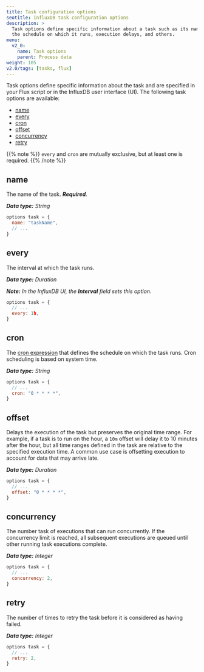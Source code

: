 ```yaml
---
title: Task configuration options
seotitle: InfluxDB task configuration options
description: >
  Task options define specific information about a task such as its name,
  the schedule on which it runs, execution delays, and others.
menu:
  v2_0:
    name: Task options
    parent: Process data
weight: 105
v2.0/tags: [tasks, flux]
---
```


Task options define specific information about the task and are specified in your
Flux script or in the InfluxDB user interface (UI).
The following task options are available:

- [name](#name)
- [every](#every)
- [cron](#cron)
- [offset](#offset)
- [concurrency](#concurrency)
- [retry](#retry)

{{% note %}}
`every` and `cron` are mutually exclusive, but at least one is required.
{{% /note %}}

## name
The name of the task. _**Required**_.

_**Data type:** String_

```js
options task = {
  name: "taskName",
  // ...
}
```

## every
The interval at which the task runs.

_**Data type:** Duration_

_**Note:** In the InfluxDB UI, the **Interval** field sets this option_.

```js
options task = {
  // ...
  every: 1h,
}
```

## cron
The [cron expression](https://en.wikipedia.org/wiki/Cron#Overview) that
defines the schedule on which the task runs.
Cron scheduling is based on system time.

_**Data type:** String_

```js
options task = {
  // ...
  cron: "0 * * * *",
}
```

## offset
Delays the execution of the task but preserves the original time range.
For example, if a task is to run on the hour, a `10m` offset will delay it to 10
minutes after the hour, but all time ranges defined in the task are relative to
the specified execution time.
A common use case is offsetting execution to account for data that may arrive late.

_**Data type:** Duration_

```js
options task = {
  // ...
  offset: "0 * * * *",
}
```

## concurrency
The number task of executions that can run concurrently.
If the concurrency limit is reached, all subsequent executions are queued until
other running task executions complete.

_**Data type:** Integer_

```js
options task = {
  // ...
  concurrency: 2,
}
```

## retry
The number of times to retry the task before it is considered as having failed.

_**Data type:** Integer_

```js
options task = {
  // ...
  retry: 2,
}
```
